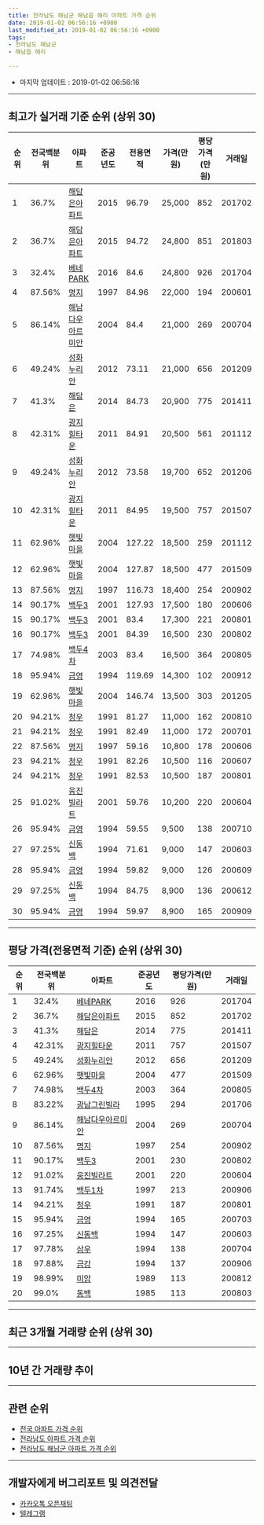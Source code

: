```yaml
---
title: 전라남도 해남군 해남읍 해리 아파트 가격 순위
date: 2019-01-02 06:56:16 +0900
last_modified_at: 2019-01-02 06:56:16 +0900
tags:
- 전라남도 해남군
- 해남읍 해리

---
```


* 마지막 업데이트 : 2019-01-02 06:56:16

---

## 최고가 실거래 기준 순위 (상위 30)


|순위|전국백분위|아파트|준공년도|전용면적|가격(만원)|평당가격(만원)|거래일|
|---|---|---|---|---|---|---|---|
|1|36.7%|[해담은아파트](https://search.naver.com/search.naver?query=%EC%A0%84%EB%9D%BC%EB%82%A8%EB%8F%84+%ED%95%B4%EB%82%A8%EA%B5%B0+%ED%95%B4%EB%82%A8%EC%9D%8D+%ED%95%B4%EB%A6%AC+%ED%95%B4%EB%8B%B4%EC%9D%80%EC%95%84%ED%8C%8C%ED%8A%B8)|2015|96.79|25,000|852|201702|
|2|36.7%|[해담은아파트](https://search.naver.com/search.naver?query=%EC%A0%84%EB%9D%BC%EB%82%A8%EB%8F%84+%ED%95%B4%EB%82%A8%EA%B5%B0+%ED%95%B4%EB%82%A8%EC%9D%8D+%ED%95%B4%EB%A6%AC+%ED%95%B4%EB%8B%B4%EC%9D%80%EC%95%84%ED%8C%8C%ED%8A%B8)|2015|94.72|24,800|851|201803|
|3|32.4%|[베네PARK](https://search.naver.com/search.naver?query=%EC%A0%84%EB%9D%BC%EB%82%A8%EB%8F%84+%ED%95%B4%EB%82%A8%EA%B5%B0+%ED%95%B4%EB%82%A8%EC%9D%8D+%ED%95%B4%EB%A6%AC+%EB%B2%A0%EB%84%A4PARK)|2016|84.6|24,800|926|201704|
|4|87.56%|[명지](https://search.naver.com/search.naver?query=%EC%A0%84%EB%9D%BC%EB%82%A8%EB%8F%84+%ED%95%B4%EB%82%A8%EA%B5%B0+%ED%95%B4%EB%82%A8%EC%9D%8D+%ED%95%B4%EB%A6%AC+%EB%AA%85%EC%A7%80)|1997|84.96|22,000|194|200601|
|5|86.14%|[해남다우아르미안](https://search.naver.com/search.naver?query=%EC%A0%84%EB%9D%BC%EB%82%A8%EB%8F%84+%ED%95%B4%EB%82%A8%EA%B5%B0+%ED%95%B4%EB%82%A8%EC%9D%8D+%ED%95%B4%EB%A6%AC+%ED%95%B4%EB%82%A8%EB%8B%A4%EC%9A%B0%EC%95%84%EB%A5%B4%EB%AF%B8%EC%95%88)|2004|84.4|21,000|269|200704|
|6|49.24%|[성화누리안](https://search.naver.com/search.naver?query=%EC%A0%84%EB%9D%BC%EB%82%A8%EB%8F%84+%ED%95%B4%EB%82%A8%EA%B5%B0+%ED%95%B4%EB%82%A8%EC%9D%8D+%ED%95%B4%EB%A6%AC+%EC%84%B1%ED%99%94%EB%88%84%EB%A6%AC%EC%95%88)|2012|73.11|21,000|656|201209|
|7|41.3%|[해담은](https://search.naver.com/search.naver?query=%EC%A0%84%EB%9D%BC%EB%82%A8%EB%8F%84+%ED%95%B4%EB%82%A8%EA%B5%B0+%ED%95%B4%EB%82%A8%EC%9D%8D+%ED%95%B4%EB%A6%AC+%ED%95%B4%EB%8B%B4%EC%9D%80)|2014|84.73|20,900|775|201411|
|8|42.31%|[광지힐타운](https://search.naver.com/search.naver?query=%EC%A0%84%EB%9D%BC%EB%82%A8%EB%8F%84+%ED%95%B4%EB%82%A8%EA%B5%B0+%ED%95%B4%EB%82%A8%EC%9D%8D+%ED%95%B4%EB%A6%AC+%EA%B4%91%EC%A7%80%ED%9E%90%ED%83%80%EC%9A%B4)|2011|84.91|20,500|561|201112|
|9|49.24%|[성화누리안](https://search.naver.com/search.naver?query=%EC%A0%84%EB%9D%BC%EB%82%A8%EB%8F%84+%ED%95%B4%EB%82%A8%EA%B5%B0+%ED%95%B4%EB%82%A8%EC%9D%8D+%ED%95%B4%EB%A6%AC+%EC%84%B1%ED%99%94%EB%88%84%EB%A6%AC%EC%95%88)|2012|73.58|19,700|652|201206|
|10|42.31%|[광지힐타운](https://search.naver.com/search.naver?query=%EC%A0%84%EB%9D%BC%EB%82%A8%EB%8F%84+%ED%95%B4%EB%82%A8%EA%B5%B0+%ED%95%B4%EB%82%A8%EC%9D%8D+%ED%95%B4%EB%A6%AC+%EA%B4%91%EC%A7%80%ED%9E%90%ED%83%80%EC%9A%B4)|2011|84.95|19,500|757|201507|
|11|62.96%|[햇빛마을](https://search.naver.com/search.naver?query=%EC%A0%84%EB%9D%BC%EB%82%A8%EB%8F%84+%ED%95%B4%EB%82%A8%EA%B5%B0+%ED%95%B4%EB%82%A8%EC%9D%8D+%ED%95%B4%EB%A6%AC+%ED%96%87%EB%B9%9B%EB%A7%88%EC%9D%84)|2004|127.22|18,500|259|201112|
|12|62.96%|[햇빛마을](https://search.naver.com/search.naver?query=%EC%A0%84%EB%9D%BC%EB%82%A8%EB%8F%84+%ED%95%B4%EB%82%A8%EA%B5%B0+%ED%95%B4%EB%82%A8%EC%9D%8D+%ED%95%B4%EB%A6%AC+%ED%96%87%EB%B9%9B%EB%A7%88%EC%9D%84)|2004|127.87|18,500|477|201509|
|13|87.56%|[명지](https://search.naver.com/search.naver?query=%EC%A0%84%EB%9D%BC%EB%82%A8%EB%8F%84+%ED%95%B4%EB%82%A8%EA%B5%B0+%ED%95%B4%EB%82%A8%EC%9D%8D+%ED%95%B4%EB%A6%AC+%EB%AA%85%EC%A7%80)|1997|116.73|18,400|254|200902|
|14|90.17%|[백두3](https://search.naver.com/search.naver?query=%EC%A0%84%EB%9D%BC%EB%82%A8%EB%8F%84+%ED%95%B4%EB%82%A8%EA%B5%B0+%ED%95%B4%EB%82%A8%EC%9D%8D+%ED%95%B4%EB%A6%AC+%EB%B0%B1%EB%91%903)|2001|127.93|17,500|180|200606|
|15|90.17%|[백두3](https://search.naver.com/search.naver?query=%EC%A0%84%EB%9D%BC%EB%82%A8%EB%8F%84+%ED%95%B4%EB%82%A8%EA%B5%B0+%ED%95%B4%EB%82%A8%EC%9D%8D+%ED%95%B4%EB%A6%AC+%EB%B0%B1%EB%91%903)|2001|83.4|17,300|221|200801|
|16|90.17%|[백두3](https://search.naver.com/search.naver?query=%EC%A0%84%EB%9D%BC%EB%82%A8%EB%8F%84+%ED%95%B4%EB%82%A8%EA%B5%B0+%ED%95%B4%EB%82%A8%EC%9D%8D+%ED%95%B4%EB%A6%AC+%EB%B0%B1%EB%91%903)|2001|84.39|16,500|230|200802|
|17|74.98%|[백두4차](https://search.naver.com/search.naver?query=%EC%A0%84%EB%9D%BC%EB%82%A8%EB%8F%84+%ED%95%B4%EB%82%A8%EA%B5%B0+%ED%95%B4%EB%82%A8%EC%9D%8D+%ED%95%B4%EB%A6%AC+%EB%B0%B1%EB%91%904%EC%B0%A8)|2003|83.4|16,500|364|200805|
|18|95.94%|[금영](https://search.naver.com/search.naver?query=%EC%A0%84%EB%9D%BC%EB%82%A8%EB%8F%84+%ED%95%B4%EB%82%A8%EA%B5%B0+%ED%95%B4%EB%82%A8%EC%9D%8D+%ED%95%B4%EB%A6%AC+%EA%B8%88%EC%98%81)|1994|119.69|14,300|102|200912|
|19|62.96%|[햇빛마을](https://search.naver.com/search.naver?query=%EC%A0%84%EB%9D%BC%EB%82%A8%EB%8F%84+%ED%95%B4%EB%82%A8%EA%B5%B0+%ED%95%B4%EB%82%A8%EC%9D%8D+%ED%95%B4%EB%A6%AC+%ED%96%87%EB%B9%9B%EB%A7%88%EC%9D%84)|2004|146.74|13,500|303|201205|
|20|94.21%|[청우](https://search.naver.com/search.naver?query=%EC%A0%84%EB%9D%BC%EB%82%A8%EB%8F%84+%ED%95%B4%EB%82%A8%EA%B5%B0+%ED%95%B4%EB%82%A8%EC%9D%8D+%ED%95%B4%EB%A6%AC+%EC%B2%AD%EC%9A%B0)|1991|81.27|11,000|162|200810|
|21|94.21%|[청우](https://search.naver.com/search.naver?query=%EC%A0%84%EB%9D%BC%EB%82%A8%EB%8F%84+%ED%95%B4%EB%82%A8%EA%B5%B0+%ED%95%B4%EB%82%A8%EC%9D%8D+%ED%95%B4%EB%A6%AC+%EC%B2%AD%EC%9A%B0)|1991|82.49|11,000|172|200701|
|22|87.56%|[명지](https://search.naver.com/search.naver?query=%EC%A0%84%EB%9D%BC%EB%82%A8%EB%8F%84+%ED%95%B4%EB%82%A8%EA%B5%B0+%ED%95%B4%EB%82%A8%EC%9D%8D+%ED%95%B4%EB%A6%AC+%EB%AA%85%EC%A7%80)|1997|59.16|10,800|178|200606|
|23|94.21%|[청우](https://search.naver.com/search.naver?query=%EC%A0%84%EB%9D%BC%EB%82%A8%EB%8F%84+%ED%95%B4%EB%82%A8%EA%B5%B0+%ED%95%B4%EB%82%A8%EC%9D%8D+%ED%95%B4%EB%A6%AC+%EC%B2%AD%EC%9A%B0)|1991|82.26|10,500|116|200607|
|24|94.21%|[청우](https://search.naver.com/search.naver?query=%EC%A0%84%EB%9D%BC%EB%82%A8%EB%8F%84+%ED%95%B4%EB%82%A8%EA%B5%B0+%ED%95%B4%EB%82%A8%EC%9D%8D+%ED%95%B4%EB%A6%AC+%EC%B2%AD%EC%9A%B0)|1991|82.53|10,500|187|200801|
|25|91.02%|[웅진빌라트](https://search.naver.com/search.naver?query=%EC%A0%84%EB%9D%BC%EB%82%A8%EB%8F%84+%ED%95%B4%EB%82%A8%EA%B5%B0+%ED%95%B4%EB%82%A8%EC%9D%8D+%ED%95%B4%EB%A6%AC+%EC%9B%85%EC%A7%84%EB%B9%8C%EB%9D%BC%ED%8A%B8)|2001|59.76|10,200|220|200604|
|26|95.94%|[금영](https://search.naver.com/search.naver?query=%EC%A0%84%EB%9D%BC%EB%82%A8%EB%8F%84+%ED%95%B4%EB%82%A8%EA%B5%B0+%ED%95%B4%EB%82%A8%EC%9D%8D+%ED%95%B4%EB%A6%AC+%EA%B8%88%EC%98%81)|1994|59.55|9,500|138|200710|
|27|97.25%|[신동백](https://search.naver.com/search.naver?query=%EC%A0%84%EB%9D%BC%EB%82%A8%EB%8F%84+%ED%95%B4%EB%82%A8%EA%B5%B0+%ED%95%B4%EB%82%A8%EC%9D%8D+%ED%95%B4%EB%A6%AC+%EC%8B%A0%EB%8F%99%EB%B0%B1)|1994|71.61|9,000|147|200603|
|28|95.94%|[금영](https://search.naver.com/search.naver?query=%EC%A0%84%EB%9D%BC%EB%82%A8%EB%8F%84+%ED%95%B4%EB%82%A8%EA%B5%B0+%ED%95%B4%EB%82%A8%EC%9D%8D+%ED%95%B4%EB%A6%AC+%EA%B8%88%EC%98%81)|1994|59.82|9,000|126|200609|
|29|97.25%|[신동백](https://search.naver.com/search.naver?query=%EC%A0%84%EB%9D%BC%EB%82%A8%EB%8F%84+%ED%95%B4%EB%82%A8%EA%B5%B0+%ED%95%B4%EB%82%A8%EC%9D%8D+%ED%95%B4%EB%A6%AC+%EC%8B%A0%EB%8F%99%EB%B0%B1)|1994|84.75|8,900|136|200612|
|30|95.94%|[금영](https://search.naver.com/search.naver?query=%EC%A0%84%EB%9D%BC%EB%82%A8%EB%8F%84+%ED%95%B4%EB%82%A8%EA%B5%B0+%ED%95%B4%EB%82%A8%EC%9D%8D+%ED%95%B4%EB%A6%AC+%EA%B8%88%EC%98%81)|1994|59.97|8,900|165|200909|


---

## 평당 가격(전용면적 기준) 순위 (상위 30)


|순위|전국백분위|아파트|준공년도|평당가격(만원)|거래일|
|---|---|---|---|---|---|
|1|32.4%|[베네PARK](https://search.naver.com/search.naver?query=%EC%A0%84%EB%9D%BC%EB%82%A8%EB%8F%84+%ED%95%B4%EB%82%A8%EA%B5%B0+%ED%95%B4%EB%82%A8%EC%9D%8D+%ED%95%B4%EB%A6%AC+%EB%B2%A0%EB%84%A4PARK)|2016|926|201704|
|2|36.7%|[해담은아파트](https://search.naver.com/search.naver?query=%EC%A0%84%EB%9D%BC%EB%82%A8%EB%8F%84+%ED%95%B4%EB%82%A8%EA%B5%B0+%ED%95%B4%EB%82%A8%EC%9D%8D+%ED%95%B4%EB%A6%AC+%ED%95%B4%EB%8B%B4%EC%9D%80%EC%95%84%ED%8C%8C%ED%8A%B8)|2015|852|201702|
|3|41.3%|[해담은](https://search.naver.com/search.naver?query=%EC%A0%84%EB%9D%BC%EB%82%A8%EB%8F%84+%ED%95%B4%EB%82%A8%EA%B5%B0+%ED%95%B4%EB%82%A8%EC%9D%8D+%ED%95%B4%EB%A6%AC+%ED%95%B4%EB%8B%B4%EC%9D%80)|2014|775|201411|
|4|42.31%|[광지힐타운](https://search.naver.com/search.naver?query=%EC%A0%84%EB%9D%BC%EB%82%A8%EB%8F%84+%ED%95%B4%EB%82%A8%EA%B5%B0+%ED%95%B4%EB%82%A8%EC%9D%8D+%ED%95%B4%EB%A6%AC+%EA%B4%91%EC%A7%80%ED%9E%90%ED%83%80%EC%9A%B4)|2011|757|201507|
|5|49.24%|[성화누리안](https://search.naver.com/search.naver?query=%EC%A0%84%EB%9D%BC%EB%82%A8%EB%8F%84+%ED%95%B4%EB%82%A8%EA%B5%B0+%ED%95%B4%EB%82%A8%EC%9D%8D+%ED%95%B4%EB%A6%AC+%EC%84%B1%ED%99%94%EB%88%84%EB%A6%AC%EC%95%88)|2012|656|201209|
|6|62.96%|[햇빛마을](https://search.naver.com/search.naver?query=%EC%A0%84%EB%9D%BC%EB%82%A8%EB%8F%84+%ED%95%B4%EB%82%A8%EA%B5%B0+%ED%95%B4%EB%82%A8%EC%9D%8D+%ED%95%B4%EB%A6%AC+%ED%96%87%EB%B9%9B%EB%A7%88%EC%9D%84)|2004|477|201509|
|7|74.98%|[백두4차](https://search.naver.com/search.naver?query=%EC%A0%84%EB%9D%BC%EB%82%A8%EB%8F%84+%ED%95%B4%EB%82%A8%EA%B5%B0+%ED%95%B4%EB%82%A8%EC%9D%8D+%ED%95%B4%EB%A6%AC+%EB%B0%B1%EB%91%904%EC%B0%A8)|2003|364|200805|
|8|83.22%|[광남그린빌라](https://search.naver.com/search.naver?query=%EC%A0%84%EB%9D%BC%EB%82%A8%EB%8F%84+%ED%95%B4%EB%82%A8%EA%B5%B0+%ED%95%B4%EB%82%A8%EC%9D%8D+%ED%95%B4%EB%A6%AC+%EA%B4%91%EB%82%A8%EA%B7%B8%EB%A6%B0%EB%B9%8C%EB%9D%BC)|1995|294|201706|
|9|86.14%|[해남다우아르미안](https://search.naver.com/search.naver?query=%EC%A0%84%EB%9D%BC%EB%82%A8%EB%8F%84+%ED%95%B4%EB%82%A8%EA%B5%B0+%ED%95%B4%EB%82%A8%EC%9D%8D+%ED%95%B4%EB%A6%AC+%ED%95%B4%EB%82%A8%EB%8B%A4%EC%9A%B0%EC%95%84%EB%A5%B4%EB%AF%B8%EC%95%88)|2004|269|200704|
|10|87.56%|[명지](https://search.naver.com/search.naver?query=%EC%A0%84%EB%9D%BC%EB%82%A8%EB%8F%84+%ED%95%B4%EB%82%A8%EA%B5%B0+%ED%95%B4%EB%82%A8%EC%9D%8D+%ED%95%B4%EB%A6%AC+%EB%AA%85%EC%A7%80)|1997|254|200902|
|11|90.17%|[백두3](https://search.naver.com/search.naver?query=%EC%A0%84%EB%9D%BC%EB%82%A8%EB%8F%84+%ED%95%B4%EB%82%A8%EA%B5%B0+%ED%95%B4%EB%82%A8%EC%9D%8D+%ED%95%B4%EB%A6%AC+%EB%B0%B1%EB%91%903)|2001|230|200802|
|12|91.02%|[웅진빌라트](https://search.naver.com/search.naver?query=%EC%A0%84%EB%9D%BC%EB%82%A8%EB%8F%84+%ED%95%B4%EB%82%A8%EA%B5%B0+%ED%95%B4%EB%82%A8%EC%9D%8D+%ED%95%B4%EB%A6%AC+%EC%9B%85%EC%A7%84%EB%B9%8C%EB%9D%BC%ED%8A%B8)|2001|220|200604|
|13|91.74%|[백두1차](https://search.naver.com/search.naver?query=%EC%A0%84%EB%9D%BC%EB%82%A8%EB%8F%84+%ED%95%B4%EB%82%A8%EA%B5%B0+%ED%95%B4%EB%82%A8%EC%9D%8D+%ED%95%B4%EB%A6%AC+%EB%B0%B1%EB%91%901%EC%B0%A8)|1997|213|200906|
|14|94.21%|[청우](https://search.naver.com/search.naver?query=%EC%A0%84%EB%9D%BC%EB%82%A8%EB%8F%84+%ED%95%B4%EB%82%A8%EA%B5%B0+%ED%95%B4%EB%82%A8%EC%9D%8D+%ED%95%B4%EB%A6%AC+%EC%B2%AD%EC%9A%B0)|1991|187|200801|
|15|95.94%|[금영](https://search.naver.com/search.naver?query=%EC%A0%84%EB%9D%BC%EB%82%A8%EB%8F%84+%ED%95%B4%EB%82%A8%EA%B5%B0+%ED%95%B4%EB%82%A8%EC%9D%8D+%ED%95%B4%EB%A6%AC+%EA%B8%88%EC%98%81)|1994|165|200703|
|16|97.25%|[신동백](https://search.naver.com/search.naver?query=%EC%A0%84%EB%9D%BC%EB%82%A8%EB%8F%84+%ED%95%B4%EB%82%A8%EA%B5%B0+%ED%95%B4%EB%82%A8%EC%9D%8D+%ED%95%B4%EB%A6%AC+%EC%8B%A0%EB%8F%99%EB%B0%B1)|1994|147|200603|
|17|97.78%|[삼우](https://search.naver.com/search.naver?query=%EC%A0%84%EB%9D%BC%EB%82%A8%EB%8F%84+%ED%95%B4%EB%82%A8%EA%B5%B0+%ED%95%B4%EB%82%A8%EC%9D%8D+%ED%95%B4%EB%A6%AC+%EC%82%BC%EC%9A%B0)|1994|138|200704|
|18|97.88%|[금강](https://search.naver.com/search.naver?query=%EC%A0%84%EB%9D%BC%EB%82%A8%EB%8F%84+%ED%95%B4%EB%82%A8%EA%B5%B0+%ED%95%B4%EB%82%A8%EC%9D%8D+%ED%95%B4%EB%A6%AC+%EA%B8%88%EA%B0%95)|1994|137|200906|
|19|98.99%|[미암](https://search.naver.com/search.naver?query=%EC%A0%84%EB%9D%BC%EB%82%A8%EB%8F%84+%ED%95%B4%EB%82%A8%EA%B5%B0+%ED%95%B4%EB%82%A8%EC%9D%8D+%ED%95%B4%EB%A6%AC+%EB%AF%B8%EC%95%94)|1989|113|200812|
|20|99.0%|[동백](https://search.naver.com/search.naver?query=%EC%A0%84%EB%9D%BC%EB%82%A8%EB%8F%84+%ED%95%B4%EB%82%A8%EA%B5%B0+%ED%95%B4%EB%82%A8%EC%9D%8D+%ED%95%B4%EB%A6%AC+%EB%8F%99%EB%B0%B1)|1985|113|200803|


---

## 최근 3개월 거래량 순위 (상위 30)


<div style="width:100%;">
    <canvas id="deal_count_ranking" height="250"></canvas>
</div>


<script>
new Chart(document.getElementById("deal_count_ranking"), {
    type: 'horizontalBar',
    data: {
        labels: ['해남다우아르미안', '금영', '미암'],
        datasets: [{
            label: '실거래 수',
            data: [2, 2, 1],
            borderColor: "rgba(255, 0, 128, 1)",
            backgroundColor: "rgba(255, 0, 128, 0.5)",
            fill: false,
        }]
    },
    options: {
        responsive: true,
        title: {
            display: true,
            text: '최근 3개월 거래량 순위'
        },
        tooltips: {
            mode: 'index',
            intersect: false,
            callbacks: {
                title: function(tooltipItems, data) {
                    return "실거래 수:";
                },
                label: function(tooltipItem, data) {
                    return data.labels[tooltipItem.index] + ": " + tooltipItem.xLabel;
                }
            }
        },
        hover: {
            mode: 'nearest',
            intersect: true
        },
        scales: {
            xAxes: [{
                display: true,
                scaleLabel: {
                    display: true,
                    labelString: '실거래 수'
                },
                ticks: {
                    suggestedMin: 0,
                }
            }],
            yAxes: [{
                display: true,
                ticks: {
                    autoSkip: false,
                    callback: function(value, index, values) {
                        if (value.length > 15)
                            return value.substr(0, 13) + "...";
                        else
                            return value;
                    }
                },
                scaleLabel: {
                    display: false,
                }
            }]
        }
    }
});

</script>


---

## 10년 간 거래량 추이


<div style="width:100%;">
    <canvas id="deal_progress" height="250"></canvas>
</div>

<script>
new Chart(document.getElementById("deal_progress"), {
    type: 'line',
    data: {
        labels: ['200901','200902','200903','200904','200905','200906','200907','200908','200909','200910','200911','200912','201001','201002','201003','201004','201005','201006','201007','201008','201009','201010','201011','201012','201101','201102','201103','201104','201105','201106','201107','201108','201109','201110','201111','201112','201201','201202','201203','201204','201205','201206','201207','201208','201209','201210','201211','201212','201301','201302','201303','201304','201305','201306','201307','201308','201309','201310','201311','201312','201401','201402','201403','201404','201405','201406','201407','201408','201409','201410','201411','201412','201501','201502','201503','201504','201505','201506','201507','201508','201509','201510','201511','201512','201601','201602','201603','201604','201605','201606','201607','201608','201609','201610','201611','201612','201701','201702','201703','201704','201705','201706','201707','201708','201709','201710','201711','201712','201801','201802','201803','201804','201805','201806','201807','201808','201809','201810','201811','201812','201901'],
        datasets: [{
            label: '실거래 수',
            pointRadius: 1,
            data: [7, 11, 7, 11, 1, 7, 5, 8, 6, 3, 5, 12, 4, 3, 11, 7, 8, 7, 6, 9, 2, 4, 8, 10, 6, 3, 10, 6, 4, 1, 3, 6, 5, 5, 9, 9, 4, 12, 7, 1, 5, 6, 9, 4, 7, 7, 5, 5, 3, 4, 6, 10, 6, 4, 3, 3, 6, 7, 6, 4, 3, 6, 6, 4, 5, 2, 2, 3, 7, 7, 6, 7, 5, 4, 6, 7, 10, 17, 10, 7, 9, 8, 8, 7, 4, 8, 7, 8, 9, 5, 3, 3, 3, 8, 5, 7, 3, 8, 5, 6, 6, 6, 7, 6, 9, 7, 8, 4, 6, 5, 6, 4, 6, 11, 7, 3, 7, 8, 3, 2, 0],
            borderColor: "rgba(255, 201, 14, 1)",
            backgroundColor: "rgba(255, 201, 14, 0.5)",
            fill: true,
        }]
    },
    options: {
        responsive: true,
        title: {
            display: true,
            text: '10년간 거래량 추이'
        },
        tooltips: {
            mode: 'index',
            intersect: false,
        },
        hover: {
            mode: 'nearest',
            intersect: true
        },
        scales: {
            xAxes: [{
                display: true,
                scaleLabel: {
                    display: true,
                    labelString: '년/월'
                }
            }],
            yAxes: [{
                display: true,
                ticks: {
                    suggestedMin: 0,
                },
                scaleLabel: {
                    display: true,
                    labelString: '실거래 수'
                }
            }]
        }
    }
});

</script>


---

## 관련 순위

- [전국 아파트 가격 순위](https://inasie.github.io/apt-ranking/전국)
- [전라남도 아파트 가격 순위](https://inasie.github.io/apt-ranking/전라남도)
- [전라남도 해남군 아파트 가격 순위](https://inasie.github.io/apt-ranking/전라남도-해남군)


---

## 개발자에게 버그리포트 및 의견전달

- [카카오톡 오픈채팅](https://open.kakao.com/o/gLJUAP4)
- [텔레그램](https://t.me/inasie)

